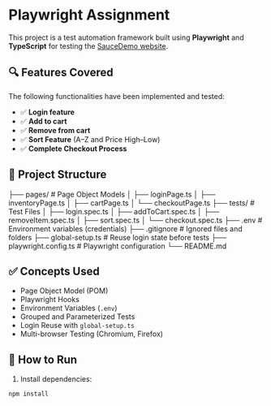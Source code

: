 # Playwright Assignment

This project is a test automation framework built using **Playwright** and **TypeScript** for testing the [SauceDemo website](https://www.saucedemo.com/).

## 🔍 Features Covered

The following functionalities have been implemented and tested:

- ✅ **Login feature**
- ✅ **Add to cart**
- ✅ **Remove from cart**
- ✅ **Sort Feature** (A–Z and Price High–Low)
- ✅ **Complete Checkout Process**

## 📁 Project Structure

├── pages/ # Page Object Models
│ ├── loginPage.ts
│ ├── inventoryPage.ts
│ ├── cartPage.ts
│ └── checkoutPage.ts
├── tests/ # Test Files
│ ├── login.spec.ts
│ ├── addToCart.spec.ts
│ ├── removeItem.spec.ts
│ ├── sort.spec.ts
│ └── checkout.spec.ts
├── .env # Environment variables (credentials)
├── .gitignore # Ignored files and folders
├── global-setup.ts # Reuse login state before tests
├── playwright.config.ts # Playwright configuration
└── README.md 

## ✅ Concepts Used

- Page Object Model (POM)
- Playwright Hooks
- Environment Variables (`.env`)
- Grouped and Parameterized Tests
- Login Reuse with `global-setup.ts`
- Multi-browser Testing (Chromium, Firefox)

## 🔧 How to Run

1. Install dependencies:

```bash
npm install
